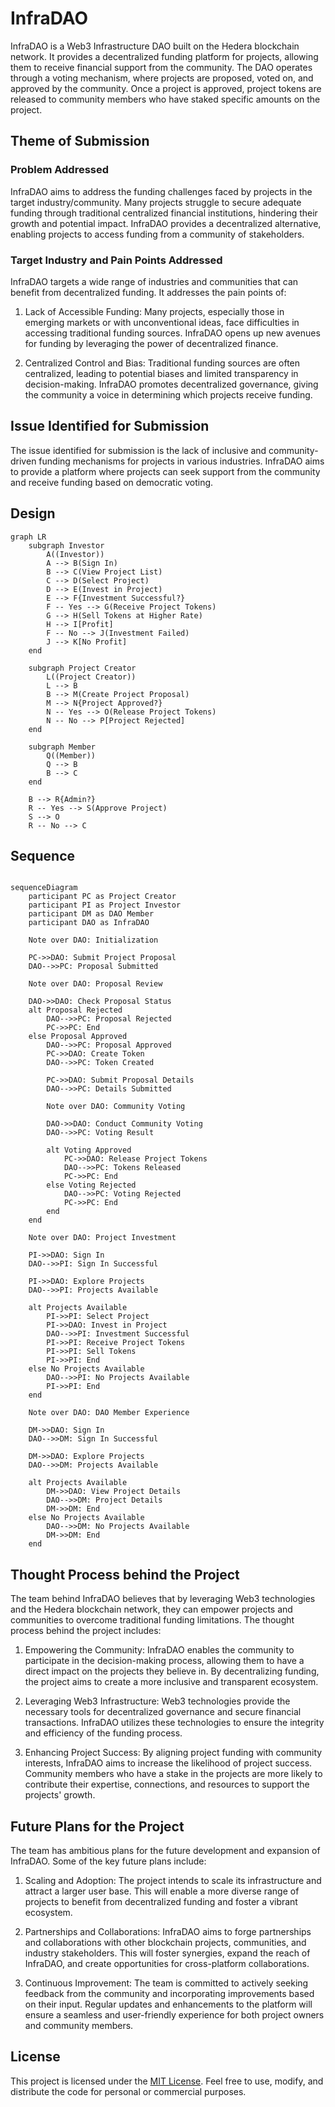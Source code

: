 # InfraDAO

InfraDAO is a Web3 Infrastructure DAO built on the Hedera blockchain network. It provides a decentralized funding platform for projects, allowing them to receive financial support from the community. The DAO operates through a voting mechanism, where projects are proposed, voted on, and approved by the community. Once a project is approved, project tokens are released to community members who have staked specific amounts on the project.

## Theme of Submission

### Problem Addressed

InfraDAO aims to address the funding challenges faced by projects in the target industry/community. Many projects struggle to secure adequate funding through traditional centralized financial institutions, hindering their growth and potential impact. InfraDAO provides a decentralized alternative, enabling projects to access funding from a community of stakeholders.

### Target Industry and Pain Points Addressed

InfraDAO targets a wide range of industries and communities that can benefit from decentralized funding. It addresses the pain points of:

1. Lack of Accessible Funding: Many projects, especially those in emerging markets or with unconventional ideas, face difficulties in accessing traditional funding sources. InfraDAO opens up new avenues for funding by leveraging the power of decentralized finance.

2. Centralized Control and Bias: Traditional funding sources are often centralized, leading to potential biases and limited transparency in decision-making. InfraDAO promotes decentralized governance, giving the community a voice in determining which projects receive funding.

## Issue Identified for Submission

The issue identified for submission is the lack of inclusive and community-driven funding mechanisms for projects in various industries. InfraDAO aims to provide a platform where projects can seek support from the community and receive funding based on democratic voting.

## Design 

```mermaid
graph LR
    subgraph Investor
        A((Investor))
        A --> B(Sign In)
        B --> C(View Project List)
        C --> D(Select Project)
        D --> E(Invest in Project)
        E --> F{Investment Successful?}
        F -- Yes --> G(Receive Project Tokens)
        G --> H(Sell Tokens at Higher Rate)
        H --> I[Profit]
        F -- No --> J(Investment Failed)
        J --> K[No Profit]
    end

    subgraph Project Creator
        L((Project Creator))
        L --> B
        B --> M(Create Project Proposal)
        M --> N{Project Approved?}
        N -- Yes --> O(Release Project Tokens)
        N -- No --> P[Project Rejected]
    end

    subgraph Member
        Q((Member))
        Q --> B
        B --> C
    end

    B --> R{Admin?}
    R -- Yes --> S(Approve Project)
    S --> O
    R -- No --> C
```
## Sequence

```mermaid

sequenceDiagram
    participant PC as Project Creator
    participant PI as Project Investor
    participant DM as DAO Member
    participant DAO as InfraDAO

    Note over DAO: Initialization

    PC->>DAO: Submit Project Proposal
    DAO-->>PC: Proposal Submitted

    Note over DAO: Proposal Review

    DAO->>DAO: Check Proposal Status
    alt Proposal Rejected
        DAO-->>PC: Proposal Rejected
        PC->>PC: End
    else Proposal Approved
        DAO-->>PC: Proposal Approved
        PC->>DAO: Create Token
        DAO-->>PC: Token Created

        PC->>DAO: Submit Proposal Details
        DAO-->>PC: Details Submitted

        Note over DAO: Community Voting

        DAO->>DAO: Conduct Community Voting
        DAO-->>PC: Voting Result

        alt Voting Approved
            PC->>DAO: Release Project Tokens
            DAO-->>PC: Tokens Released
            PC->>PC: End
        else Voting Rejected
            DAO-->>PC: Voting Rejected
            PC->>PC: End
        end
    end

    Note over DAO: Project Investment

    PI->>DAO: Sign In
    DAO-->>PI: Sign In Successful

    PI->>DAO: Explore Projects
    DAO-->>PI: Projects Available

    alt Projects Available
        PI->>PI: Select Project
        PI->>DAO: Invest in Project
        DAO-->>PI: Investment Successful
        PI->>PI: Receive Project Tokens
        PI->>PI: Sell Tokens
        PI->>PI: End
    else No Projects Available
        DAO-->>PI: No Projects Available
        PI->>PI: End
    end

    Note over DAO: DAO Member Experience

    DM->>DAO: Sign In
    DAO-->>DM: Sign In Successful

    DM->>DAO: Explore Projects
    DAO-->>DM: Projects Available

    alt Projects Available
        DM->>DAO: View Project Details
        DAO-->>DM: Project Details
        DM->>DM: End
    else No Projects Available
        DAO-->>DM: No Projects Available
        DM->>DM: End
    end
```

## Thought Process behind the Project

The team behind InfraDAO believes that by leveraging Web3 technologies and the Hedera blockchain network, they can empower projects and communities to overcome traditional funding limitations. The thought process behind the project includes:

1. Empowering the Community: InfraDAO enables the community to participate in the decision-making process, allowing them to have a direct impact on the projects they believe in. By decentralizing funding, the project aims to create a more inclusive and transparent ecosystem.

2. Leveraging Web3 Infrastructure: Web3 technologies provide the necessary tools for decentralized governance and secure financial transactions. InfraDAO utilizes these technologies to ensure the integrity and efficiency of the funding process.

3. Enhancing Project Success: By aligning project funding with community interests, InfraDAO aims to increase the likelihood of project success. Community members who have a stake in the projects are more likely to contribute their expertise, connections, and resources to support the projects' growth.

## Future Plans for the Project

The team has ambitious plans for the future development and expansion of InfraDAO. Some of the key future plans include:

1. Scaling and Adoption: The project intends to scale its infrastructure and attract a larger user base. This will enable a more diverse range of projects to benefit from decentralized funding and foster a vibrant ecosystem.

2. Partnerships and Collaborations: InfraDAO aims to forge partnerships and collaborations with other blockchain projects, communities, and industry stakeholders. This will foster synergies, expand the reach of InfraDAO, and create opportunities for cross-platform collaborations.

3. Continuous Improvement: The team is committed to actively seeking feedback from the community and incorporating improvements based on their input. Regular updates and enhancements to the platform will ensure a seamless and user-friendly experience for both project owners and community members.

## License

This project is licensed under the [MIT License](LICENSE). Feel free to use, modify, and distribute the code for personal or commercial purposes.
